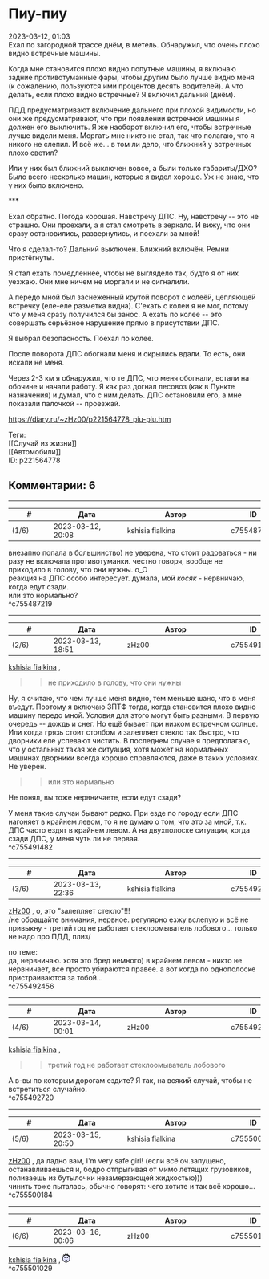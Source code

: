 Пиу-пиу
=======

  
2023-03-12, 01:03  
 Ехал по загородной трассе днём, в метель. Обнаружил, что очень плохо видно встречные машины.   
   
 Когда мне становится плохо видно попутные машины, я включаю задние противотуманные фары, чтобы другим было лучше видно меня (к сожалению, пользуются ими процентов десять водителей). А что делать, если плохо видно встречные? Я включил дальний (днём).   
   
 ПДД предусматривают включение дальнего при плохой видимости, но они же предусматривают, что при появлении встречной машины я должен его выключить. Я же наоборот включил его, чтобы встречные лучше видели меня. Моргать мне никто не стал, так что полагаю, что я никого не слепил. И всё же... в том ли дело, что ближний у встречных плохо светил?   
   
 Или у них был ближний выключен вовсе, а были только габариты/ДХО? Было всего несколько машин, которые я видел хорошо. Уж не знаю, что у них было включено.   
   
 \*\*\*   
   
 Ехал обратно. Погода хорошая. Навстречу ДПС. Ну, навстречу -- это не страшно. Они проехали, а я стал смотреть в зеркало. И вижу, что они сразу остановились, развернулись, и поехали за мной!   
   
 Что я сделал-то? Дальний выключен. Ближний включён. Ремни пристёгнуты.   
   
 Я стал ехать помедленнее, чтобы не выглядело так, будто я от них уезжаю. Они мне ничем не моргали и не сигналили.   
   
 А передо мной был заснеженный крутой поворот с колеёй, цепляющей встречку (еле-еле разметка видна). С'ехать с колеи я не мог, потому что у меня сразу получился бы занос. А ехать по колее -- это совершать серьёзное нарушение прямо в присутствии ДПС.   
   
 Я выбрал безопасность. Поехал по колее.   
   
 После поворота ДПС обогнали меня и скрылись вдали. То есть, они искали не меня.   
   
 Через 2-3 км я обнаружил, что те ДПС, что меня обогнали, встали на обочине и начали работу. Я как раз догнал лесовоз (как в Пункте назначения) и думал, что с ним делать. ДПС остановили его, а мне показали палочкой -- проезжай.   
  
<https://diary.ru/~zHz00/p221564778_piu-piu.htm>  
  
Теги:  
[[Случай из жизни]]  
[[Автомобили]]  
ID: p221564778  


Комментарии: 6
--------------

  


---



|         #         |              Дата              |                     Автор                     |           ID           |
| --- | --- | --- | --- |
| (1/6) | 2023-03-12, 20:08 | kshisia fialkina | c755487219 |

  
 внезапно попала в большинство) не уверена, что стоит радоваться - ни разу не включала противотуманки. честно говоря, вообще не приходило в голову, что они нужны. о\_О   
 реакция на ДПС особо интересует. думала, мой  *косяк*  - нервничаю, когда едут сзади.   
 или это нормально?   
 ^c755487219

---



|         #         |              Дата              |                     Автор                     |           ID           |
| --- | --- | --- | --- |
| (2/6) | 2023-03-13, 18:51 | zHz00 | c755491482 |

  
  [kshisia fialkina](https://kshisi-as-they-are.diary.ru "Don't think about white rabbit")  ,   
 >>не приходило в голову, что они нужны   
   
 Ну, я считаю, что чем лучше меня видно, тем меньше шанс, что в меня въедут. Поэтому я включаю ЗПТФ тогда, когда становится плохо видно машину передо мной. Условия для этого могут быть разными. В первую очередь -- дождь и снег. Но ещё бывает при низком встречном солнце. Или когда грязь стоит столбом и залепляет стекло так быстро, что дворники еле успевают чистить. В последнем случае я предполагаю, что у остальных такая же ситуация, хотя может на нормальных машинах дворники всегда хорошо справляются, даже в таких условиях. Не уверен.   
   
 >>или это нормально   
   
 Не понял, вы тоже нервничаете, если едут сзади?   
   
 У меня такие случаи бывают редко. При езде по городу если ДПС нагоняет в крайнем левом, то я не думаю о том, что это за мной, т.к. ДПС часто ездят в крайнем левом. А на двухполоске ситуация, когда сзади ДПС, у меня чуть ли не первая.   
 ^c755491482

---



|         #         |              Дата              |                     Автор                     |           ID           |
| --- | --- | --- | --- |
| (3/6) | 2023-03-13, 22:36 | kshisia fialkina | c755492456 |

  
  [zHz00](https://zHz00.diary.ru "Untitled")  , о, это "залепляет стекло"!!!   
  /не обращайте внимания, нервное. регулярно езжу вслепую и всё не привыкну - третий год не работает стеклоомыватель лобового... только не надо про ПДД, плиз/    
   
 по теме:   
 да, нервничаю. хотя это бред немного) в крайнем левом - никто не нервничает, все просто убираются правее. а вот когда по однополоске пристраиваются за тобой...   
 ^c755492456

---



|         #         |              Дата              |                     Автор                     |           ID           |
| --- | --- | --- | --- |
| (4/6) | 2023-03-14, 00:01 | zHz00 | c755492720 |

  
  [kshisia fialkina](https://kshisi-as-they-are.diary.ru "Don't think about white rabbit")  ,   
 >>третий год не работает стеклоомыватель лобового   
   
 А в-вы по которым дорогам ездите? Я так, на всякий случай, чтобы не встретиться случайно.   
 ^c755492720

---



|         #         |              Дата              |                     Автор                     |           ID           |
| --- | --- | --- | --- |
| (5/6) | 2023-03-15, 20:50 | kshisia fialkina | c755500184 |

  
  [zHz00](https://zHz00.diary.ru "Untitled")  , да ладно вам, I'm very safe girl!  (если всё оч.запущено, останавливаешься и, бодро отпрыгивая от мимо летящих грузовиков, поливаешь из бутылочки незамерзающей жидкостью)))    
 чинить тоже пыталась, обычно говорят: чего хотите и так всё хорошо...   
 ^c755500184

---



|         #         |              Дата              |                     Автор                     |           ID           |
| --- | --- | --- | --- |
| (6/6) | 2023-03-16, 00:06 | zHz00 | c755501029 |

  
  [kshisia fialkina](https://kshisi-as-they-are.diary.ru "Don't think about white rabbit")  , ![:horror2:](pics/1980863.gif)   
 ^c755501029